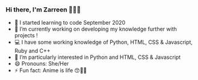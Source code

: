 ### Hi there, I'm Zarreen 🙋🏾‍♀️
- 🌱 I started learning to code September 2020 
- 🔭 I’m currently working on developing my knowledge further with projects !
- 💻 I have some working knowledge of Python, HTML, CSS & Javascript, Ruby and C++
- 🎉 I’m particularly interested in Python and HTML, CSS & Javascript
- 😄 Pronouns: She/Her 
- ⚡ Fun fact: Anime is life 😙✌🏾


<!--
**Zarreen-Davis/Zarreen-Davis** is a ✨ _special_ ✨ repository because its `README.md` (this file) appears on your GitHub profile.

